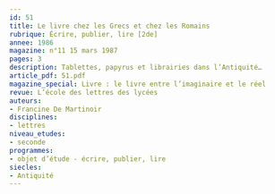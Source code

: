 ```yaml
---
id: 51
title: Le livre chez les Grecs et chez les Romains
rubrique: Écrire, publier, lire [2de]
annee: 1986
magazine: n°11 15 mars 1987
pages: 3
description: Tablettes, papyrus et librairies dans l’Antiquité…
article_pdf: 51.pdf
magazine_special: Livre : le livre entre l’imaginaire et le réel
revue: L’école des lettres des lycées
auteurs:
- Francine De Martinoir
disciplines:
- lettres
niveau_etudes:
- seconde
programmes:
- objet d’étude - écrire, publier, lire
siecles:
- Antiquité
---
```

